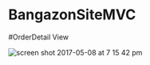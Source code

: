 # BangazonSiteMVC

#OrderDetail View

![screen shot 2017-05-08 at 7 15 42 pm](https://cloud.githubusercontent.com/assets/16551996/25831726/ab5fabd8-342b-11e7-88fd-0806e717f082.png)
